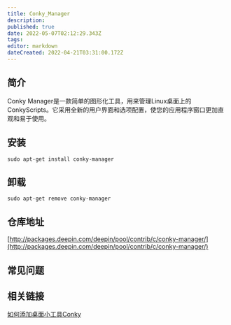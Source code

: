 ```yaml
---
title: Conky_Manager
description: 
published: true
date: 2022-05-07T02:12:29.343Z
tags: 
editor: markdown
dateCreated: 2022-04-21T03:31:00.172Z
---
```


## 简介

Conky Manager是一款简单的图形化工具，用来管理Linux桌面上的ConkyScripts。它采用全新的用户界面和选项配置，使您的应用程序窗口更加直观和易于使用。

## 安装

`sudo apt-get install conky-manager`

## 卸载

`sudo apt-get remove conky-manager`

## 仓库地址

[http://packages.deepin.com/deepin/pool/contrib/c/conky-manager/](http://packages.deepin.com/deepin/pool/contrib/c/conky-manager/)


## 常见问题


## 相关链接

[如何添加桌面小工具Conky](https://bbs.deepin.org/forum.php?mod=viewthread&tid=42752)